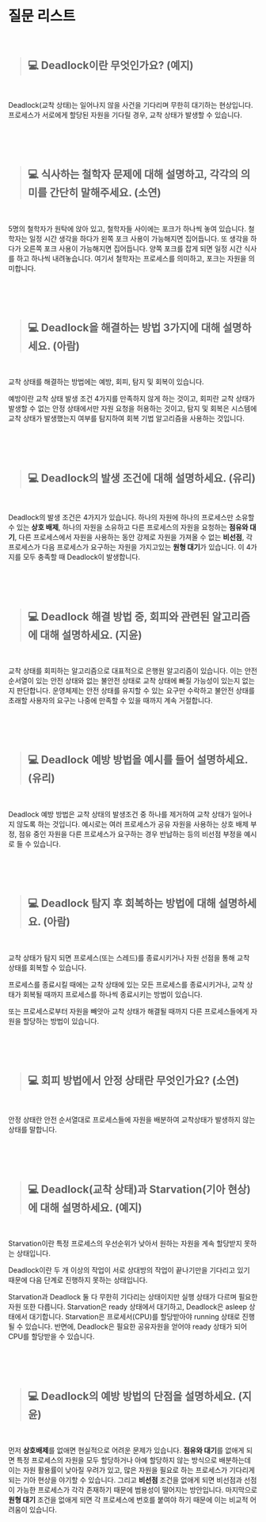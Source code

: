 # 질문 리스트

<br>

> ## 💻 Deadlock이란 무엇인가요? (예지)
<br>

Deadlock(교착 상태)는 일어나지 않을 사건을 기다리며 무한히 대기하는 현상입니다. 프로세스가 서로에게 할당된 자원을 기다릴 경우, 교착 상태가 발생할 수 있습니다.

<br><br><br>

> ## 💻 식사하는 철학자 문제에 대해 설명하고, 각각의 의미를 간단히 말해주세요. (소연)
<br>

5명의 철학자가 원탁에 앉아 있고, 철학자들 사이에는 포크가 하나씩 놓여 있습니다. 철학자는 일정 시간 생각을 하다가 왼쪽 포크 사용이 가능해지면 집어듭니다. 또 생각을 하다가 오른쪽 포크 사용이 가능해지면 집어듭니다. 양쪽 포크를 잡게 되면 일정 시간 식사를 하고 하나씩 내려놓습니다.
여기서 철학자는 프로세스를 의미하고, 포크는 자원을 의미합니다.

<br><br><br>

> ## 💻 Deadlock을 해결하는 방법 3가지에 대해 설명하세요. (아람)
<br>

교착 상태를 해결하는 방법에는 예방, 회피, 탐지 및 회복이 있습니다.

예방이란 교착 상태 발생 조건 4가지를 만족하지 않게 하는 것이고, 회피란 교착 상태가 발생할 수 없는 안정 상태에서만 자원 요청을 허용하는 것이고, 탐지 및 회복은 시스템에 교착 상태가 발생했는지 여부를 탐지하여 회복 기법 알고리즘을 사용하는 것입니다.

<br><br><br>

> ## 💻 Deadlock의 발생 조건에 대해 설명하세요. (유리)
<br>

Deadlock의 발생 조건은 4가지가 있습니다. 
하나의 자원에 하나의 프로세스만 소유할 수 있는 **상호 배제**, 하나의 자원을 소유하고 다른 프로세스의 자원을 요청하는 **점유와 대기**, 다른 프로세스에서 자원을 사용하는 동안 강제로 자원을 가져올 수 없는 **비선점**, 각 프로세스가 다음 프로세스가 요구하는 자원을 가지고있는 **원형 대기**가 있습니다. 이 4가지를 모두 충족할 때 Deadlock이 발생합니다.

<br><br><br>

> ## 💻 Deadlock 해결 방법 중, 회피와 관련된 알고리즘에 대해 설명하세요. (지윤)
<br>

교착 상태를 회피하는 알고리즘으로 대표적으로 은행원 알고리즘이 있습니다. 이는 안전 순서열이 있는 안전 상태와 없는 불안전 상태로 교착 상태에 빠질 가능성이 있는지 없는지 판단합니다. 운영체제는 안전 상태를 유지할 수 있는 요구만 수락하고 불안전 상태를 초래할 사용자의 요구는 나중에 만족할 수 있을 때까지 계속 거절합니다.

<br><br><br>

> ## 💻 Deadlock 예방 방법을 예시를 들어 설명하세요. (유리)
<br>

Deadlock 예방 방법은 교착 상태의 발생조건 중 하나를 제거하여 교착 상태가 일어나지 않도록 하는 것입니다. 예시로는 여러 프로세스가 공유 자원을 사용하는 상호 배제 부정, 점유 중인 자원을 다른 프로세스가 요구하는 경우 반납하는 등의 비선점 부정을 예시로 들 수 있습니다.

<br><br><br>

> ## 💻 Deadlock 탐지 후 회복하는 방법에 대해 설명하세요. (아람)
<br>

교착 상태가 탐지 되면 프로세스(또는 스레드)를 종료시키거나 자원 선점을 통해 교착 상태를 회복할 수 있습니다.

프로세스를 종료시킬 때에는 교착 상태에 있는 모든 프로세스를 종료시키거나, 교착 상태가 회복될 때까지 프로세스를 하나씩 종료시키는 방법이 있습니다.

또는 프로세스로부터 자원을 빼앗아 교착 상태가 해결될 때까지 다른 프로세스들에게 자원을 할당하는 방법이 있습니다.

<br><br><br>

> ## 💻 회피 방법에서 안정 상태란 무엇인가요? (소연)
<br>

안정 상태란 안전 순서열대로 프로세스들에 자원을 배분하여 교착상태가 발생하지 않는 상태를 말합니다.

<br><br><br>

> ## 💻 Deadlock(교착 상태)과 Starvation(기아 현상)에 대해 설명하세요. (예지)
<br>

Starvation이란 특정 프로세스의 우선순위가 낮아서 원하는 자원을 계속 할당받지 못하는 상태입니다.

Deadlock이란 두 개 이상의 작업이 서로 상대방의 작업이 끝나기만을 기다리고 있기 때문에 다음 단계로 진행하지 못하는 상태입니다.

Starvation과 Deadlock 둘 다 무한히 기다리는 상태이지만 실행 상태가 다르며 필요한 자원 또한 다릅니다. Starvation은 ready 상태에서 대기하고, Deadlock은 asleep 상태에서 대기합니다. Starvation은 프로세서(CPU)를 할당받아야 running 상태로 진행될 수 있습니다. 반면에, Deadlock은 필요한 공유자원을 얻어야 ready 상태가 되어 CPU를 할당받을 수 있습니다.

<br><br><br>

> ## 💻 Deadlock의 예방 방법의 단점을 설명하세요. (지윤)

<br>

먼저 **상호배제**를 없애면 현실적으로 어려운 문제가 있습니다. 
**점유와 대기**를 없애게 되면 특정 프로세스의 자원을 모두 할당하거나 아예 할당하지 않는 방식으로 배분하는데 이는 자원 활용률이 낮아질 우려가 있고, 많은 자원을 필요로 하는 프로세스가 기다리게 되는 기아 현상을 야기할 수 있습니다. 
그리고 **비선점** 조건을 없애게 되면 비선점과 선점이 가능한 프로세스가 각각 존재하기 때문에 범용성이 떨어지는 방안입니다. 
마지막으로 **원형 대기** 조건을 없애게 되면 각 프로세스에  번호를 붙여야 하기 때문에 이는 비교적 어려움이 있습니다.

<br><br><br>